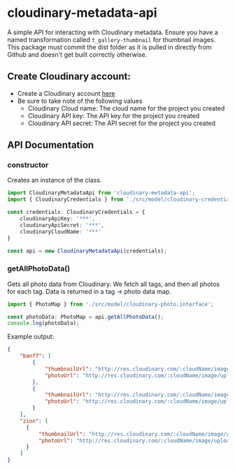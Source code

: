 # cloudinary-metadata-api
A simple API for interacting with Cloudinary metadata. 
Ensure you have a named transformation called `t_gallery-thumbnail` for thumbnail images. This package must commit the dist folder as it is pulled in directly from Github and doesn't get built correctly otherwise.

## Create Cloudinary account:
* Create a Cloudinary account [here](https://cloudinary.com/console)
* Be sure to take note of the following values
    * Cloudinary Cloud name: The cloud name for the project you created
    * Cloudinary API key: The API key for the project you created
    * Cloudinary API secret: The API secret for the project you created
    
## API Documentation

### constructor

Creates an instance of the class.

```typescript
import CloudinaryMetadataApi from 'cloudinary-metadata-api'; 
import { CloudinaryCredentials } from './src/model/cloudinary-credentials.interface';

const credentials: CloudinaryCredentials = {
    cloudinaryApiKey: '***',
    cloudinaryApiSecret: '***',
    cloudinaryCloudName: '***'
}

const api = new CloudinaryMetadataApi(credentials);
```

### getAllPhotoData()

Gets all photo data from Cloudinary.
We fetch all tags, and then all photos for each tag.
Data is returned in a tag -> photo data map.

```typescript
import { PhotoMap } from './src/model/cloudinary-photo.interface';

const photoData: PhotoMap = api.getAllPhotoData();
console.log(photoData);
```

Example output:

```json
{
    "banff": [
        {
            "thumbnailUrl": "http://res.cloudinary.com/:cloudName/image/upload/t_gallery-thumbnail,f_auto/banff/banff-0",
            "photoUrl": "http://res.cloudinary.com/:cloudName/image/upload/f_auto/banff/banff-0"
        },
        {
            "thumbnailUrl": "http://res.cloudinary.com/:cloudName/image/upload/t_gallery-thumbnail,f_auto/banff/banff-1",
            "photoUrl": "http://res.cloudinary.com/:cloudName/image/upload/f_auto/banff/banff-1"
        }
    ],
    "zion": [
      {
          "thumbnailUrl": "http://res.cloudinary.com/:cloudName/image/upload/t_gallery-thumbnail,f_auto/banff/zion-0",
          "photoUrl": "http://res.cloudinary.com/:cloudName/image/upload/f_auto/banff/zion-0"
      }
    ]
}
```
